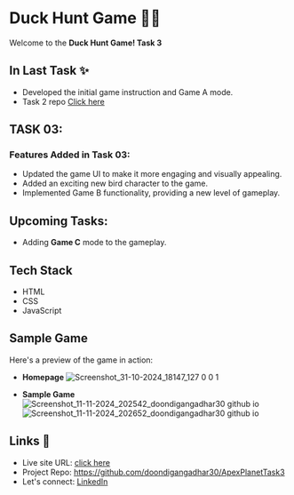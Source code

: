 # Duck Hunt Game 🎯🦆
Welcome to the **Duck Hunt Game! Task 3**

## In Last Task ✨
- Developed the initial game instruction and Game A mode.
- Task 2 repo [Click here](https://github.com/doondigangadhar30/ApexPlanetTask2)

## TASK 03:
### Features Added in Task 03:

- Updated the game UI to make it more engaging and visually appealing.
- Added an exciting new bird character to the game.
- Implemented Game B functionality, providing a new level of gameplay.

## Upcoming Tasks:
- Adding **Game C** mode to the gameplay.

## Tech Stack
- HTML
- CSS
- JavaScript

## Sample Game
Here's a preview of the game in action:

- **Homepage**
![Screenshot_31-10-2024_18147_127 0 0 1](https://github.com/user-attachments/assets/3975cd6c-9870-4755-ae7b-9a7fb9f9b497)

- **Sample Game**
  ![Screenshot_11-11-2024_202542_doondigangadhar30 github io](https://github.com/user-attachments/assets/3b9beb4a-81f4-46eb-9b9c-d489f52ab220)
  ![Screenshot_11-11-2024_202652_doondigangadhar30 github io](https://github.com/user-attachments/assets/536b267e-eb3c-4e07-bffc-7828dd24e367)



## Links 📌

- Live site URL:  [click here](https://doondigangadhar30.github.io/ApexPlanetTask3/)
- Project Repo: https://github.com/doondigangadhar30/ApexPlanetTask3
- Let's connect: [LinkedIn](https://www.linkedin.com/in/doondi/) 
